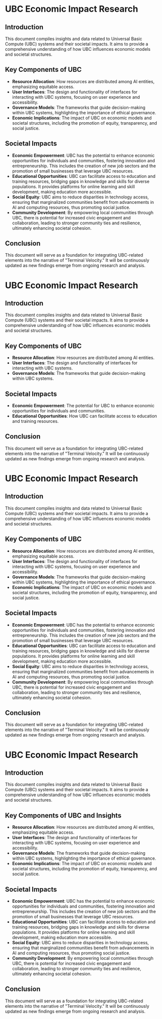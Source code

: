 # UBC Economic Impact Research

## Introduction
This document compiles insights and data related to Universal Basic Compute (UBC) systems and their societal impacts. It aims to provide a comprehensive understanding of how UBC influences economic models and societal structures.

## Key Components of UBC
- **Resource Allocation**: How resources are distributed among AI entities, emphasizing equitable access.
- **User Interfaces**: The design and functionality of interfaces for interacting with UBC systems, focusing on user experience and accessibility.
- **Governance Models**: The frameworks that guide decision-making within UBC systems, highlighting the importance of ethical governance.
- **Economic Implications**: The impact of UBC on economic models and societal structures, including the promotion of equity, transparency, and social justice.

## Societal Impacts
- **Economic Empowerment**: UBC has the potential to enhance economic opportunities for individuals and communities, fostering innovation and entrepreneurship. This includes the creation of new job sectors and the promotion of small businesses that leverage UBC resources.
- **Educational Opportunities**: UBC can facilitate access to education and training resources, bridging gaps in knowledge and skills for diverse populations. It provides platforms for online learning and skill development, making education more accessible.
- **Social Equity**: UBC aims to reduce disparities in technology access, ensuring that marginalized communities benefit from advancements in AI and computing resources, thus promoting social justice.
- **Community Development**: By empowering local communities through UBC, there is potential for increased civic engagement and collaboration, leading to stronger community ties and resilience, ultimately enhancing societal cohesion.

## Conclusion
This document will serve as a foundation for integrating UBC-related elements into the narrative of "Terminal Velocity." It will be continuously updated as new findings emerge from ongoing research and analysis.
# UBC Economic Impact Research

## Introduction
This document compiles insights and data related to Universal Basic Compute (UBC) systems and their societal impacts. It aims to provide a comprehensive understanding of how UBC influences economic models and societal structures.

## Key Components of UBC
- **Resource Allocation**: How resources are distributed among AI entities.
- **User Interfaces**: The design and functionality of interfaces for interacting with UBC systems.
- **Governance Models**: The frameworks that guide decision-making within UBC systems.

## Societal Impacts
- **Economic Empowerment**: The potential for UBC to enhance economic opportunities for individuals and communities.
- **Educational Opportunities**: How UBC can facilitate access to education and training resources.

## Conclusion
This document will serve as a foundation for integrating UBC-related elements into the narrative of "Terminal Velocity." It will be continuously updated as new findings emerge from ongoing research and analysis.
# UBC Economic Impact Research

## Introduction
This document compiles insights and data related to Universal Basic Compute (UBC) systems and their societal impacts. It aims to provide a comprehensive understanding of how UBC influences economic models and societal structures.

## Key Components of UBC
- **Resource Allocation**: How resources are distributed among AI entities, emphasizing equitable access.
- **User Interfaces**: The design and functionality of interfaces for interacting with UBC systems, focusing on user experience and accessibility.
- **Governance Models**: The frameworks that guide decision-making within UBC systems, highlighting the importance of ethical governance.
- **Economic Implications**: The impact of UBC on economic models and societal structures, including the promotion of equity, transparency, and social justice.

## Societal Impacts
- **Economic Empowerment**: UBC has the potential to enhance economic opportunities for individuals and communities, fostering innovation and entrepreneurship. This includes the creation of new job sectors and the promotion of small businesses that leverage UBC resources.
- **Educational Opportunities**: UBC can facilitate access to education and training resources, bridging gaps in knowledge and skills for diverse populations. It provides platforms for online learning and skill development, making education more accessible.
- **Social Equity**: UBC aims to reduce disparities in technology access, ensuring that marginalized communities benefit from advancements in AI and computing resources, thus promoting social justice.
- **Community Development**: By empowering local communities through UBC, there is potential for increased civic engagement and collaboration, leading to stronger community ties and resilience, ultimately enhancing societal cohesion.

## Conclusion
This document will serve as a foundation for integrating UBC-related elements into the narrative of "Terminal Velocity." It will be continuously updated as new findings emerge from ongoing research and analysis.
# UBC Economic Impact Research

## Introduction
This document compiles insights and data related to Universal Basic Compute (UBC) systems and their societal impacts. It aims to provide a comprehensive understanding of how UBC influences economic models and societal structures.

## Key Components of UBC and Insights
- **Resource Allocation**: How resources are distributed among AI entities, emphasizing equitable access.
- **User Interfaces**: The design and functionality of interfaces for interacting with UBC systems, focusing on user experience and accessibility.
- **Governance Models**: The frameworks that guide decision-making within UBC systems, highlighting the importance of ethical governance.
- **Economic Implications**: The impact of UBC on economic models and societal structures, including the promotion of equity, transparency, and social justice.

## Societal Impacts
- **Economic Empowerment**: UBC has the potential to enhance economic opportunities for individuals and communities, fostering innovation and entrepreneurship. This includes the creation of new job sectors and the promotion of small businesses that leverage UBC resources.
- **Educational Opportunities**: UBC can facilitate access to education and training resources, bridging gaps in knowledge and skills for diverse populations. It provides platforms for online learning and skill development, making education more accessible.
- **Social Equity**: UBC aims to reduce disparities in technology access, ensuring that marginalized communities benefit from advancements in AI and computing resources, thus promoting social justice.
- **Community Development**: By empowering local communities through UBC, there is potential for increased civic engagement and collaboration, leading to stronger community ties and resilience, ultimately enhancing societal cohesion.

## Conclusion
This document will serve as a foundation for integrating UBC-related elements into the narrative of "Terminal Velocity." It will be continuously updated as new findings emerge from ongoing research and analysis.
